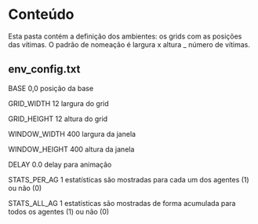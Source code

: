 # Conteúdo

Esta pasta contém a definição dos ambientes: os grids com as posições das vítimas. O padrão de nomeação é largura x altura _ número de vítimas.

## env_config.txt
BASE 0,0               posição da base

GRID_WIDTH 12          largura do grid

GRID_HEIGHT 12         altura do grid

WINDOW_WIDTH 400       largura da janela

WINDOW_HEIGHT 400      altura da janela

DELAY 0.0              delay para animação

STATS_PER_AG 1         estatísticas são mostradas para cada um dos agentes (1) ou não (0)

STATS_ALL_AG 1         estatísticas são mostradas de forma acumulada para todos os agentes (1) ou não (0)




